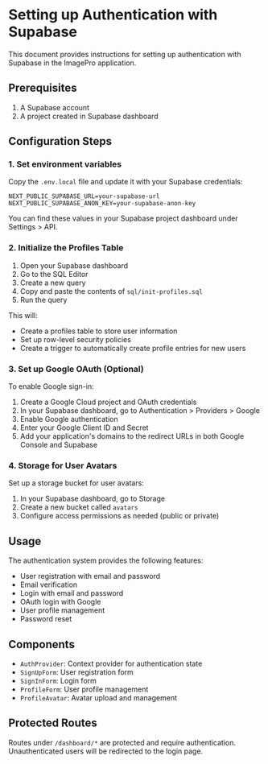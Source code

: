 # Setting up Authentication with Supabase

This document provides instructions for setting up authentication with Supabase in the ImagePro application.

## Prerequisites

1. A Supabase account
2. A project created in Supabase dashboard

## Configuration Steps

### 1. Set environment variables

Copy the `.env.local` file and update it with your Supabase credentials:

```
NEXT_PUBLIC_SUPABASE_URL=your-supabase-url
NEXT_PUBLIC_SUPABASE_ANON_KEY=your-supabase-anon-key
```

You can find these values in your Supabase project dashboard under Settings > API.

### 2. Initialize the Profiles Table

1. Open your Supabase dashboard
2. Go to the SQL Editor
3. Create a new query
4. Copy and paste the contents of `sql/init-profiles.sql`
5. Run the query

This will:
- Create a profiles table to store user information
- Set up row-level security policies
- Create a trigger to automatically create profile entries for new users

### 3. Set up Google OAuth (Optional)

To enable Google sign-in:

1. Create a Google Cloud project and OAuth credentials
2. In your Supabase dashboard, go to Authentication > Providers > Google
3. Enable Google authentication
4. Enter your Google Client ID and Secret
5. Add your application's domains to the redirect URLs in both Google Console and Supabase

### 4. Storage for User Avatars

Set up a storage bucket for user avatars:

1. In your Supabase dashboard, go to Storage
2. Create a new bucket called `avatars`
3. Configure access permissions as needed (public or private)

## Usage

The authentication system provides the following features:

- User registration with email and password
- Email verification
- Login with email and password
- OAuth login with Google
- User profile management
- Password reset

## Components

- `AuthProvider`: Context provider for authentication state
- `SignUpForm`: User registration form
- `SignInForm`: Login form
- `ProfileForm`: User profile management
- `ProfileAvatar`: Avatar upload and management

## Protected Routes

Routes under `/dashboard/*` are protected and require authentication. Unauthenticated users will be redirected to the login page. 